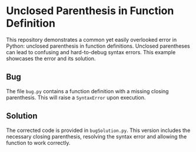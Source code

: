 # Unclosed Parenthesis in Function Definition

This repository demonstrates a common yet easily overlooked error in Python: unclosed parenthesis in function definitions.  Unclosed parentheses can lead to confusing and hard-to-debug syntax errors. This example showcases the error and its solution.

## Bug
The file `bug.py` contains a function definition with a missing closing parenthesis. This will raise a `SyntaxError` upon execution.

## Solution
The corrected code is provided in `bugSolution.py`. This version includes the necessary closing parenthesis, resolving the syntax error and allowing the function to work correctly.